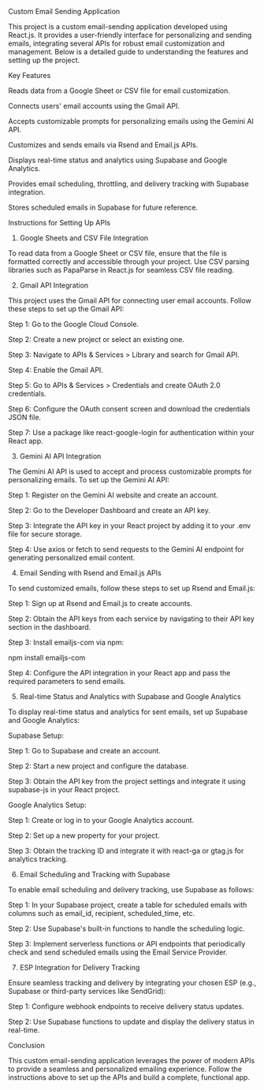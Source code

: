 Custom Email Sending Application

This project is a custom email-sending application developed using React.js. It provides a user-friendly interface for personalizing and sending emails, integrating several APIs for robust email customization and management. Below is a detailed guide to understanding the features and setting up the project.

Key Features

Reads data from a Google Sheet or CSV file for email customization.

Connects users' email accounts using the Gmail API.

Accepts customizable prompts for personalizing emails using the Gemini AI API.

Customizes and sends emails via Rsend and Email.js APIs.

Displays real-time status and analytics using Supabase and Google Analytics.

Provides email scheduling, throttling, and delivery tracking with Supabase integration.

Stores scheduled emails in Supabase for future reference.

Instructions for Setting Up APIs

1. Google Sheets and CSV File Integration

To read data from a Google Sheet or CSV file, ensure that the file is formatted correctly and accessible through your project. Use CSV parsing libraries such as PapaParse in React.js for seamless CSV file reading.

2. Gmail API Integration

This project uses the Gmail API for connecting user email accounts. Follow these steps to set up the Gmail API:

Step 1: Go to the Google Cloud Console.

Step 2: Create a new project or select an existing one.

Step 3: Navigate to APIs & Services > Library and search for Gmail API.

Step 4: Enable the Gmail API.

Step 5: Go to APIs & Services > Credentials and create OAuth 2.0 credentials.

Step 6: Configure the OAuth consent screen and download the credentials JSON file.

Step 7: Use a package like react-google-login for authentication within your React app.

3. Gemini AI API Integration

The Gemini AI API is used to accept and process customizable prompts for personalizing emails. To set up the Gemini AI API:

Step 1: Register on the Gemini AI website and create an account.

Step 2: Go to the Developer Dashboard and create an API key.

Step 3: Integrate the API key in your React project by adding it to your .env file for secure storage.

Step 4: Use axios or fetch to send requests to the Gemini AI endpoint for generating personalized email content.

4. Email Sending with Rsend and Email.js APIs

To send customized emails, follow these steps to set up Rsend and Email.js:

Step 1: Sign up at Rsend and Email.js to create accounts.

Step 2: Obtain the API keys from each service by navigating to their API key section in the dashboard.

Step 3: Install emailjs-com via npm:

npm install emailjs-com

Step 4: Configure the API integration in your React app and pass the required parameters to send emails.

5. Real-time Status and Analytics with Supabase and Google Analytics

To display real-time status and analytics for sent emails, set up Supabase and Google Analytics:

Supabase Setup:

Step 1: Go to Supabase and create an account.

Step 2: Start a new project and configure the database.

Step 3: Obtain the API key from the project settings and integrate it using supabase-js in your React project.

Google Analytics Setup:

Step 1: Create or log in to your Google Analytics account.

Step 2: Set up a new property for your project.

Step 3: Obtain the tracking ID and integrate it with react-ga or gtag.js for analytics tracking.

6. Email Scheduling and Tracking with Supabase

To enable email scheduling and delivery tracking, use Supabase as follows:

Step 1: In your Supabase project, create a table for scheduled emails with columns such as email_id, recipient, scheduled_time, etc.

Step 2: Use Supabase's built-in functions to handle the scheduling logic.

Step 3: Implement serverless functions or API endpoints that periodically check and send scheduled emails using the Email Service Provider.

7. ESP Integration for Delivery Tracking

Ensure seamless tracking and delivery by integrating your chosen ESP (e.g., Supabase or third-party services like SendGrid):

Step 1: Configure webhook endpoints to receive delivery status updates.

Step 2: Use Supabase functions to update and display the delivery status in real-time.

Conclusion

This custom email-sending application leverages the power of modern APIs to provide a seamless and personalized emailing experience. Follow the instructions above to set up the APIs and build a complete, functional app.

